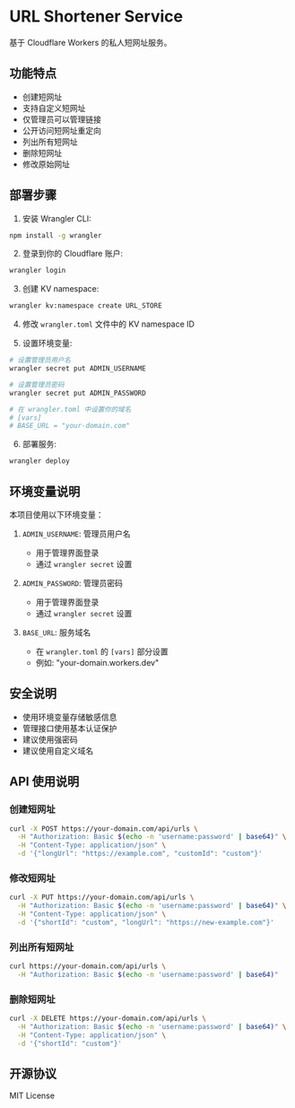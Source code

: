 # URL Shortener Service

基于 Cloudflare Workers 的私人短网址服务。

## 功能特点

- 创建短网址
- 支持自定义短网址
- 仅管理员可以管理链接
- 公开访问短网址重定向
- 列出所有短网址
- 删除短网址
- 修改原始网址

## 部署步骤

1. 安装 Wrangler CLI:
```bash
npm install -g wrangler
```

2. 登录到你的 Cloudflare 账户:
```bash
wrangler login
```

3. 创建 KV namespace:
```bash
wrangler kv:namespace create URL_STORE
```

4. 修改 `wrangler.toml` 文件中的 KV namespace ID

5. 设置环境变量:
```bash
# 设置管理员用户名
wrangler secret put ADMIN_USERNAME

# 设置管理员密码
wrangler secret put ADMIN_PASSWORD

# 在 wrangler.toml 中设置你的域名
# [vars]
# BASE_URL = "your-domain.com"
```

6. 部署服务:
```bash
wrangler deploy
```

## 环境变量说明

本项目使用以下环境变量：

1. `ADMIN_USERNAME`: 管理员用户名
   - 用于管理界面登录
   - 通过 `wrangler secret` 设置

2. `ADMIN_PASSWORD`: 管理员密码
   - 用于管理界面登录
   - 通过 `wrangler secret` 设置

3. `BASE_URL`: 服务域名
   - 在 `wrangler.toml` 的 `[vars]` 部分设置
   - 例如: "your-domain.workers.dev"

## 安全说明

- 使用环境变量存储敏感信息
- 管理接口使用基本认证保护
- 建议使用强密码
- 建议使用自定义域名

## API 使用说明

### 创建短网址
```bash
curl -X POST https://your-domain.com/api/urls \
  -H "Authorization: Basic $(echo -n 'username:password' | base64)" \
  -H "Content-Type: application/json" \
  -d '{"longUrl": "https://example.com", "customId": "custom"}'
```

### 修改短网址
```bash
curl -X PUT https://your-domain.com/api/urls \
  -H "Authorization: Basic $(echo -n 'username:password' | base64)" \
  -H "Content-Type: application/json" \
  -d '{"shortId": "custom", "longUrl": "https://new-example.com"}'
```

### 列出所有短网址
```bash
curl https://your-domain.com/api/urls \
  -H "Authorization: Basic $(echo -n 'username:password' | base64)"
```

### 删除短网址
```bash
curl -X DELETE https://your-domain.com/api/urls \
  -H "Authorization: Basic $(echo -n 'username:password' | base64)" \
  -H "Content-Type: application/json" \
  -d '{"shortId": "custom"}'
```

## 开源协议

MIT License